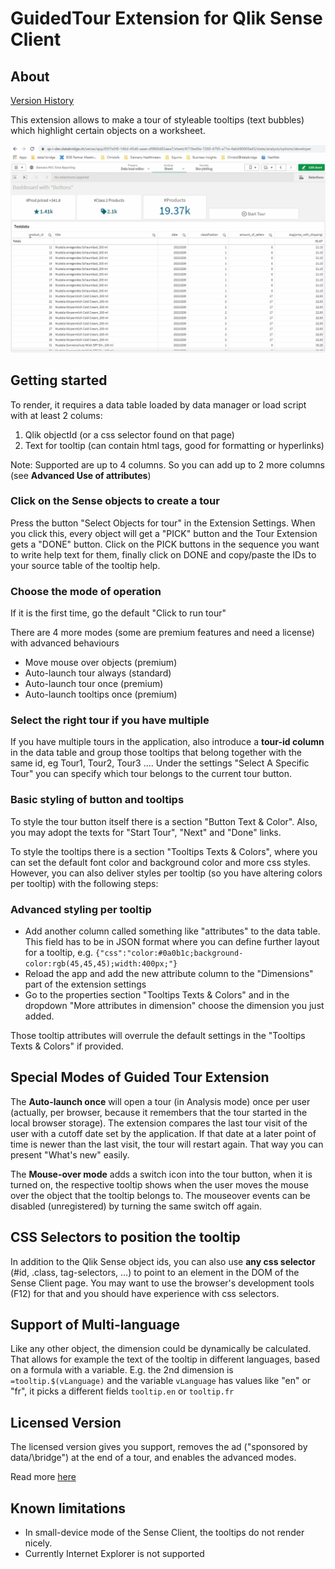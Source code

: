 # GuidedTour Extension for Qlik Sense Client

## About
[Version History](./db_ext_guided_tour.qext)

This extension allows to make a tour of styleable tooltips (text bubbles) which highlight certain objects on a worksheet. 

 ![screenshot](https://github.com/ChristofSchwarz/pics/raw/master/GuidedTour.gif "Animation")


## Getting started
To render, it requires a data table loaded by data manager or load script with at least 2 colums: 

1. Qlik objectId (or a css selector found on that page)
2. Text for tooltip (can contain html tags, good for formatting or hyperlinks)

Note: Supported are up to 4 columns. So you can add up to 2 more columns (see **Advanced Use of attributes**)  

### Click on the Sense objects to create a tour

Press the button "Select Objects for tour" in the Extension Settings. When you click this, every object will get a "PICK" button and the Tour Extension 
gets a "DONE" button. Click on the PICK buttons in the sequence you want to write help text for them, finally
click on DONE and copy/paste the IDs to your source table of the tooltip help.

### Choose the mode of operation

If it is the first time, go the default "Click to run tour"

There are 4 more modes (some are premium features and need a license) with advanced behaviours
 * Move mouse over objects (premium) 
 * Auto-launch tour always (standard)
 * Auto-launch tour once (premium)
 * Auto-launch tooltips once (premium)

### Select the right tour if you have multiple

If you have multiple tours in the application, also introduce a **tour-id column** in the data table and group those tooltips that belong together with the same 
id, eg Tour1, Tour2, Tour3 .... Under the settings "Select A Specific Tour" you can specify which tour belongs to the current tour button.

### Basic styling of button and tooltips

To style the tour button itself there is a section "Button Text & Color". Also, you may adopt the texts for "Start Tour", "Next" and "Done" links.

To style the tooltips there is a section "Tooltips Texts & Colors", where you can set the default font color and background color and more css styles. However, 
you can also deliver styles per tooltip (so you have altering colors per tooltip) with the following steps:

### Advanced styling per tooltip

 * Add another column called something like "attributes" to the data table. This field has to be in JSON format where you can define further layout for a tooltip, e.g. `{"css":"color:#0a0b1c;background-color:rgb(45,45,45);width:400px;"}`
 * Reload the app and add the new attribute column to the "Dimensions" part of the extension settings
 * Go to the properties section "Tooltips Texts & Colors" and in the dropdown "More attributes in dimension" choose the dimension you just added.

Those tooltip attributes will overrule the default settings in the "Tooltips Texts & Colors" if provided.

## Special Modes of Guided Tour Extension

The **Auto-launch once** will open a tour (in Analysis mode) once per user (actually, per browser, because it remembers that the tour started in the local
browser storage). The extension compares the last tour visit of the user with a cutoff date set by the application. If that date at a later point of time
is newer than the last visit, the tour will restart again. That way you can present "What's new" easily.

The **Mouse-over mode** adds a switch icon into the tour button, when it is turned on, the respective tooltip shows when the user moves the mouse over the object
that the tooltip belongs to. The mouseover events can be disabled (unregistered) by turning the same switch off again. 

## CSS Selectors to position the tooltip

In addition to the Qlik Sense object ids, you can also use **any css selector** (#id, .class, tag-selectors, ...) to point to an element in the DOM of the Sense 
Client page. You may want to use the browser's development tools (F12) for that and you should have experience with css selectors.



## Support of Multi-language

Like any other object, the dimension could be dynamically be calculated. That allows for example the text of the tooltip in different languages, based on a formula with a 
variable. E.g. the 2nd dimension is `=tooltip.$(vLanguage)` and the variable `vLanguage` has values like "en" or "fr", it picks a different fields `tooltip.en` or `tooltip.fr`

## Licensed Version

The licensed version gives you support, removes the ad ("sponsored by data/\bridge") at the end of a tour, and enables the advanced modes. 

Read more [here](./docs/licensing.md)

## Known limitations

 * In small-device mode of the Sense Client, the tooltips do not render nicely.
 * Currently Internet Explorer is not supported

